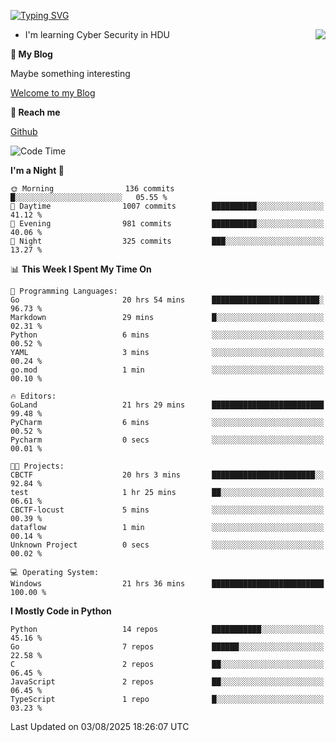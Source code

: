 [![Typing SVG](https://readme-typing-svg.herokuapp.com?font=Fira+Code&pause=1000&random=false&width=450&height=60&lines=Hello+%F0%9F%91%8B%F0%9F%8F%BB;I'm+JBNRZ)](https://git.io/typing-svg)

<a href="#">
  <img align="right" src="https://github-readme-stats.vercel.app/api?username=JBNRZ&show_icons=true&bg_color=15,f2f7fd,E0EAFC" />
</a>

- I'm learning Cyber Security in HDU

 **🌱 My Blog**

Maybe something interesting

[Welcome to my Blog](https://jbnrz.com.cn/)

 **💬 Reach me** 

[Github](https://github.com/JBNRZ)


<!--START_SECTION:waka-->
![Code Time](http://img.shields.io/badge/Code%20Time-1%2C351%20hrs%2057%20mins-blue)

**I'm a Night 🦉** 

```text
🌞 Morning                136 commits         █░░░░░░░░░░░░░░░░░░░░░░░░   05.55 % 
🌆 Daytime                1007 commits        ██████████░░░░░░░░░░░░░░░   41.12 % 
🌃 Evening                981 commits         ██████████░░░░░░░░░░░░░░░   40.06 % 
🌙 Night                  325 commits         ███░░░░░░░░░░░░░░░░░░░░░░   13.27 % 
```


📊 **This Week I Spent My Time On** 

```text
💬 Programming Languages: 
Go                       20 hrs 54 mins      ████████████████████████░   96.73 % 
Markdown                 29 mins             █░░░░░░░░░░░░░░░░░░░░░░░░   02.31 % 
Python                   6 mins              ░░░░░░░░░░░░░░░░░░░░░░░░░   00.52 % 
YAML                     3 mins              ░░░░░░░░░░░░░░░░░░░░░░░░░   00.24 % 
go.mod                   1 min               ░░░░░░░░░░░░░░░░░░░░░░░░░   00.10 % 

🔥 Editors: 
GoLand                   21 hrs 29 mins      █████████████████████████   99.48 % 
PyCharm                  6 mins              ░░░░░░░░░░░░░░░░░░░░░░░░░   00.52 % 
Pycharm                  0 secs              ░░░░░░░░░░░░░░░░░░░░░░░░░   00.01 % 

🐱‍💻 Projects: 
CBCTF                    20 hrs 3 mins       ███████████████████████░░   92.84 % 
test                     1 hr 25 mins        ██░░░░░░░░░░░░░░░░░░░░░░░   06.61 % 
CBCTF-locust             5 mins              ░░░░░░░░░░░░░░░░░░░░░░░░░   00.39 % 
dataflow                 1 min               ░░░░░░░░░░░░░░░░░░░░░░░░░   00.14 % 
Unknown Project          0 secs              ░░░░░░░░░░░░░░░░░░░░░░░░░   00.02 % 

💻 Operating System: 
Windows                  21 hrs 36 mins      █████████████████████████   100.00 % 
```

**I Mostly Code in Python** 

```text
Python                   14 repos            ███████████░░░░░░░░░░░░░░   45.16 % 
Go                       7 repos             ██████░░░░░░░░░░░░░░░░░░░   22.58 % 
C                        2 repos             ██░░░░░░░░░░░░░░░░░░░░░░░   06.45 % 
JavaScript               2 repos             ██░░░░░░░░░░░░░░░░░░░░░░░   06.45 % 
TypeScript               1 repo              █░░░░░░░░░░░░░░░░░░░░░░░░   03.23 % 
```




 Last Updated on 03/08/2025 18:26:07 UTC
<!--END_SECTION:waka-->
